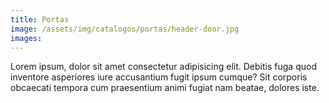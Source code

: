 ```yaml
---
title: Portas
image: /assets/img/catalogos/portas/header-door.jpg
images:
---
```



Lorem ipsum, dolor sit amet consectetur adipisicing elit. Debitis fuga quod inventore asperiores iure accusantium fugit ipsum cumque? Sit corporis obcaecati tempora cum praesentium animi fugiat nam beatae, dolores iste.
